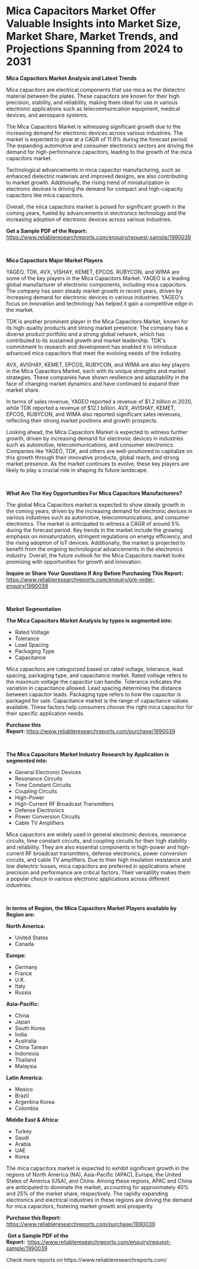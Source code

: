 <p><h1>Mica Capacitors Market Offer Valuable Insights into Market Size, Market Share, Market Trends, and Projections Spanning from 2024 to 2031</h1></p><p><strong>Mica Capacitors Market Analysis and Latest Trends</strong></p>
<p><p>Mica capacitors are electrical components that use mica as the dielectric material between the plates. These capacitors are known for their high precision, stability, and reliability, making them ideal for use in various electronic applications such as telecommunication equipment, medical devices, and aerospace systems.</p><p>The Mica Capacitors Market is witnessing significant growth due to the increasing demand for electronic devices across various industries. The market is expected to grow at a CAGR of 11.9% during the forecast period. The expanding automotive and consumer electronics sectors are driving the demand for high-performance capacitors, leading to the growth of the mica capacitors market.</p><p>Technological advancements in mica capacitor manufacturing, such as enhanced dielectric materials and improved designs, are also contributing to market growth. Additionally, the rising trend of miniaturization in electronic devices is driving the demand for compact and high-capacity capacitors like mica capacitors.</p><p>Overall, the mica capacitors market is poised for significant growth in the coming years, fueled by advancements in electronics technology and the increasing adoption of electronic devices across various industries.</p></p>
<p><strong>Get a Sample PDF of the Report:&nbsp;</strong> <a href="https://www.reliableresearchreports.com/enquiry/request-sample/1990039">https://www.reliableresearchreports.com/enquiry/request-sample/1990039</a></p>
<p>&nbsp;</p>
<p><strong>Mica Capacitors Major Market Players</strong></p>
<p><p>YAGEO, TDK, AVX, VISHAY, KEMET, EPCOS, RUBYCON, and WIMA are some of the key players in the Mica Capacitors Market. YAGEO is a leading global manufacturer of electronic components, including mica capacitors. The company has seen steady market growth in recent years, driven by increasing demand for electronic devices in various industries. YAGEO's focus on innovation and technology has helped it gain a competitive edge in the market.</p><p>TDK is another prominent player in the Mica Capacitors Market, known for its high-quality products and strong market presence. The company has a diverse product portfolio and a strong global network, which has contributed to its sustained growth and market leadership. TDK's commitment to research and development has enabled it to introduce advanced mica capacitors that meet the evolving needs of the industry.</p><p>AVX, AVISHAY, KEMET, EPCOS, RUBYCON, and WIMA are also key players in the Mica Capacitors Market, each with its unique strengths and market strategies. These companies have shown resilience and adaptability in the face of changing market dynamics and have continued to expand their market share.</p><p>In terms of sales revenue, YAGEO reported a revenue of $1.2 billion in 2020, while TDK reported a revenue of $12.1 billion. AVX, AVISHAY, KEMET, EPCOS, RUBYCON, and WIMA also reported significant sales revenues, reflecting their strong market positions and growth prospects.</p><p>Looking ahead, the Mica Capacitors Market is expected to witness further growth, driven by increasing demand for electronic devices in industries such as automotive, telecommunications, and consumer electronics. Companies like YAGEO, TDK, and others are well-positioned to capitalize on this growth through their innovative products, global reach, and strong market presence. As the market continues to evolve, these key players are likely to play a crucial role in shaping its future landscape.</p></p>
<p>&nbsp;</p>
<p><strong>What Are The Key Opportunities For Mica Capacitors Manufacturers?</strong></p>
<p><p>The global Mica Capacitors market is expected to show steady growth in the coming years, driven by the increasing demand for electronic devices in various industries such as automotive, telecommunications, and consumer electronics. The market is anticipated to witness a CAGR of around 5% during the forecast period. Key trends in the market include the growing emphasis on miniaturization, stringent regulations on energy efficiency, and the rising adoption of IoT devices. Additionally, the market is projected to benefit from the ongoing technological advancements in the electronics industry. Overall, the future outlook for the Mica Capacitors market looks promising with opportunities for growth and innovation.</p></p>
<p><strong>Inquire or Share Your Questions If Any Before Purchasing This Report:</strong> <a href="https://www.reliableresearchreports.com/enquiry/pre-order-enquiry/1990039">https://www.reliableresearchreports.com/enquiry/pre-order-enquiry/1990039</a></p>
<p>&nbsp;</p>
<p><strong>Market Segmentation</strong></p>
<p><strong>The Mica Capacitors Market Analysis by types is segmented into:</strong></p>
<p><ul><li>Rated Voltage</li><li>Tolerance</li><li>Lead Spacing</li><li>Packaging Type</li><li>Capacitance</li></ul></p>
<p><p>Mica capacitors are categorized based on rated voltage, tolerance, lead spacing, packaging type, and capacitance market. Rated voltage refers to the maximum voltage the capacitor can handle. Tolerance indicates the variation in capacitance allowed. Lead spacing determines the distance between capacitor leads. Packaging type refers to how the capacitor is packaged for sale. Capacitance market is the range of capacitance values available. These factors help consumers choose the right mica capacitor for their specific application needs.</p></p>
<p><strong>Purchase this Report:&nbsp;</strong><a href="https://www.reliableresearchreports.com/purchase/1990039">https://www.reliableresearchreports.com/purchase/1990039</a></p>
<p>&nbsp;</p>
<p><strong>The Mica Capacitors Market Industry Research by Application is segmented into:</strong></p>
<p><ul><li>General Electronic Devices</li><li>Resonance Circuits</li><li>Time Constant Circuits</li><li>Coupling Circuits</li><li>High-Power</li><li>High-Current RF Broadcast Transmitters</li><li>Defense Electronics</li><li>Power Conversion Circuits</li><li>Cable TV Amplifiers</li></ul></p>
<p><p>Mica capacitors are widely used in general electronic devices, resonance circuits, time constant circuits, and coupling circuits for their high stability and reliability. They are also essential components in high-power and high-current RF broadcast transmitters, defense electronics, power conversion circuits, and cable TV amplifiers. Due to their high insulation resistance and low dielectric losses, mica capacitors are preferred in applications where precision and performance are critical factors. Their versatility makes them a popular choice in various electronic applications across different industries.</p></p>
<p>&nbsp;</p>
<p><strong>In terms of Region, the Mica Capacitors Market Players available by Region are:</strong></p>
<p>
    <p> <strong> North America: </strong>
        <ul>
            <li>United States</li>
            <li>Canada</li>
        </ul>
        </p> 
    <p> <strong> Europe: </strong>
        <ul>
            <li>Germany</li>
            <li>France</li>
            <li>U.K.</li>
            <li>Italy</li>
            <li>Russia</li>
        </ul>
        </p> 
    <p> <strong> Asia-Pacific: </strong>
        <ul>
            <li>China</li>
            <li>Japan</li>
            <li>South Korea</li>
            <li>India</li>
            <li>Australia</li>
            <li>China Taiwan</li>
            <li>Indonesia</li>
            <li>Thailand</li>
            <li>Malaysia</li>
        </ul>
        </p> 
    <p> <strong> Latin America: </strong>
        <ul>
            <li>Mexico</li>
            <li>Brazil</li>
            <li>Argentina Korea</li>
            <li>Colombia</li>
        </ul>
        </p> 
    <p> <strong> Middle East & Africa: </strong>
        <ul>
            <li>Turkey</li>
            <li>Saudi</li>
            <li>Arabia</li>
            <li>UAE</li>
            <li>Korea</li>
        </ul>
    </p>
    </p>
<p><p>The mica capacitors market is expected to exhibit significant growth in the regions of North America (NA), Asia-Pacific (APAC), Europe, the United States of America (USA), and China. Among these regions, APAC and China are anticipated to dominate the market, accounting for approximately 40% and 25% of the market share, respectively. The rapidly expanding electronics and electrical industries in these regions are driving the demand for mica capacitors, fostering market growth and prosperity.</p></p>
<p><strong>Purchase this Report: </strong><a href="https://www.reliableresearchreports.com/purchase/1990039">https://www.reliableresearchreports.com/purchase/1990039</a></p>
<p>&nbsp;<strong>Get a Sample PDF of the Report:&nbsp;&nbsp;</strong><a href="https://www.reliableresearchreports.com/enquiry/request-sample/1990039">https://www.reliableresearchreports.com/enquiry/request-sample/1990039</a></p>
<p><strong></strong></p>
<p>Check more reports on https://www.reliableresearchreports.com/</p>